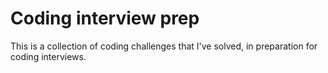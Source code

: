 # Coding interview prep

This is a collection of coding challenges that I've solved, in preparation for coding interviews.
